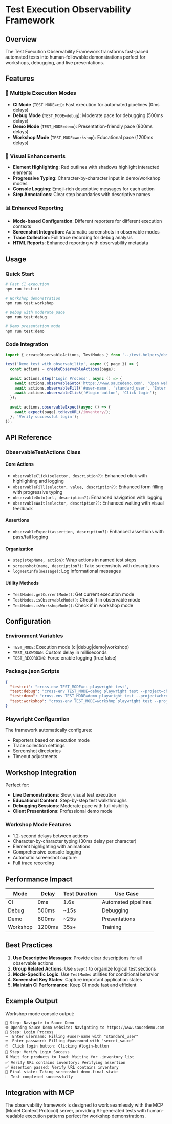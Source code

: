 # Test Execution Observability Framework

## Overview
The Test Execution Observability Framework transforms fast-paced automated tests into human-followable demonstrations perfect for workshops, debugging, and live presentations.

## Features

### 🎯 Multiple Execution Modes
- **CI Mode** (`TEST_MODE=ci`): Fast execution for automated pipelines (0ms delays)
- **Debug Mode** (`TEST_MODE=debug`): Moderate pace for debugging (500ms delays)
- **Demo Mode** (`TEST_MODE=demo`): Presentation-friendly pace (800ms delays)
- **Workshop Mode** (`TEST_MODE=workshop`): Educational pace (1200ms delays)

### 🎨 Visual Enhancements
- **Element Highlighting**: Red outlines with shadows highlight interacted elements
- **Progressive Typing**: Character-by-character input in demo/workshop modes
- **Console Logging**: Emoji-rich descriptive messages for each action
- **Step Annotations**: Clear step boundaries with descriptive names

### 📊 Enhanced Reporting
- **Mode-based Configuration**: Different reporters for different execution contexts
- **Screenshot Integration**: Automatic screenshots in observable modes
- **Trace Collection**: Full trace recording for debug analysis
- **HTML Reports**: Enhanced reporting with observability metadata

## Usage

### Quick Start
```bash
# Fast CI execution
npm run test:ci

# Workshop demonstration
npm run test:workshop

# Debug with moderate pace
npm run test:debug

# Demo presentation mode
npm run test:demo
```

### Code Integration
```typescript
import { createObservableActions, TestModes } from '../test-helpers/observability';

test('Demo test with observability', async ({ page }) => {
  const actions = createObservableActions(page);
  
  await actions.step('Login Process', async () => {
    await actions.observableGoto('https://www.saucedemo.com', 'Open website');
    await actions.observableFill('#user-name', 'standard_user', 'Enter username');
    await actions.observableClick('#login-button', 'Click login');
  });
  
  await actions.observableExpect(async () => {
    await expect(page).toHaveURL(/inventory/);
  }, 'Verify successful login');
});
```

## API Reference

### ObservableTestActions Class

#### Core Actions
- `observableClick(selector, description?)`: Enhanced click with highlighting and logging
- `observableFill(selector, value, description?)`: Enhanced form filling with progressive typing
- `observableGoto(url, description?)`: Enhanced navigation with logging
- `observableWait(selector, description?)`: Enhanced waiting with visual feedback

#### Assertions
- `observableExpect(assertion, description?)`: Enhanced assertions with pass/fail logging

#### Organization
- `step(stepName, action)`: Wrap actions in named test steps
- `screenshot(name, description?)`: Take screenshots with descriptions
- `logTestInfo(message)`: Log informational messages

#### Utility Methods
- `TestModes.getCurrentMode()`: Get current execution mode
- `TestModes.isObservableMode()`: Check if in observable mode
- `TestModes.isWorkshopMode()`: Check if in workshop mode

## Configuration

### Environment Variables
- `TEST_MODE`: Execution mode (ci|debug|demo|workshop)
- `TEST_SLOWDOWN`: Custom delay in milliseconds
- `TEST_RECORDING`: Force enable logging (true|false)

### Package.json Scripts
```json
{
  "test:ci": "cross-env TEST_MODE=ci playwright test",
  "test:debug": "cross-env TEST_MODE=debug playwright test --project=chromium",
  "test:demo": "cross-env TEST_MODE=demo playwright test --project=chromium", 
  "test:workshop": "cross-env TEST_MODE=workshop playwright test --project=chromium"
}
```

### Playwright Configuration
The framework automatically configures:
- Reporters based on execution mode
- Trace collection settings
- Screenshot directories
- Timeout adjustments

## Workshop Integration

Perfect for:
- **Live Demonstrations**: Slow, visual test execution
- **Educational Content**: Step-by-step test walkthroughs
- **Debugging Sessions**: Moderate pace with full visibility
- **Client Presentations**: Professional demo mode

### Workshop Mode Features
- 1.2-second delays between actions
- Character-by-character typing (30ms delay per character)
- Element highlighting with animations
- Comprehensive console logging
- Automatic screenshot capture
- Full trace recording

## Performance Impact

| Mode | Delay | Test Duration | Use Case |
|------|-------|---------------|----------|
| CI | 0ms | 1.6s | Automated pipelines |
| Debug | 500ms | ~15s | Debugging |
| Demo | 800ms | ~25s | Presentations |
| Workshop | 1200ms | 35s+ | Training |

## Best Practices

1. **Use Descriptive Messages**: Provide clear descriptions for all observable actions
2. **Group Related Actions**: Use `step()` to organize logical test sections
3. **Mode-Specific Logic**: Use `TestModes` utilities for conditional behavior
4. **Screenshot Key States**: Capture important application states
5. **Maintain CI Performance**: Keep CI mode fast and efficient

## Example Output

Workshop mode console output:
```
🔄 Step: Navigate to Sauce Demo
🌐 Opening Sauce Demo website: Navigating to https://www.saucedemo.com
🔄 Step: Login Process
⌨️  Enter username: Filling #user-name with "standard_user"
⌨️  Enter password: Filling #password with "secret_sauce"
🖱️  Click login button: Clicking #login-button
🔄 Step: Verify Login Success
⏳ Wait for products to load: Waiting for .inventory_list
✅ Verify URL contains inventory: Verifying assertion
✅ Assertion passed: Verify URL contains inventory
📸 Final state: Taking screenshot demo-final-state
ℹ️  Test completed successfully
```

## Integration with MCP

The observability framework is designed to work seamlessly with the MCP (Model Context Protocol) server, providing AI-generated tests with human-readable execution patterns perfect for workshop demonstrations.
